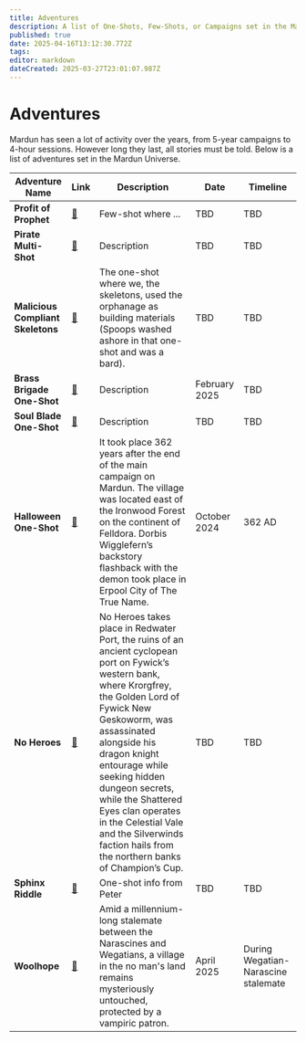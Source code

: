 ```yaml
---
title: Adventures
description: A list of One-Shots, Few-Shots, or Campaigns set in the Mardun Universe
published: true
date: 2025-04-16T13:12:30.772Z
tags: 
editor: markdown
dateCreated: 2025-03-27T23:01:07.987Z
---
```


# Adventures
Mardun has seen a lot of activity over the years, from 5-year campaigns to 4-hour sessions. However long they last, all stories must be told. Below is a list of adventures set in the Mardun Universe.

| Adventure Name | Link | Description | Date | Timeline |
|----------------|------|-------------|------------|--------------------|
| **Profit of Prophet** | [🔗](/Adventures/Prophet-of-Profit) | Few-shot where ... | TBD | TBD |
| **Pirate Multi-Shot** | [🔗](/Adventures/Pirate_Multi_Shot) | Description | TBD | TBD |
| **Malicious Compliant Skeletons** | [🔗](/Adventures/Compliant_Skeletons) | The one-shot where we, the skeletons, used the orphanage as building materials (Spoops washed ashore in that one-shot and was a bard). | TBD | TBD |
| **Brass Brigade One-Shot** | [🔗](/Adventures/Brass_Brigade_One_Shot) | Description | February 2025 | TBD |
| **Soul Blade One-Shot** | [🔗](/Adventures/Soul_Blade_One_Shot) | Description | TBD | TBD |
| **Halloween One-Shot** | [🔗](/Adventures/Halloween_One_Shot) | It took place 362 years after the end of the main campaign on Mardun. The village was located east of the Ironwood Forest on the continent of Felldora. Dorbis Wigglefern’s backstory flashback with the demon took place in Erpool City of The True Name. | October 2024 | 362 AD |
| **No Heroes** | [🔗](/Adventures/No_Heroes) | No Heroes takes place in Redwater Port, the ruins of an ancient cyclopean port on Fywick’s western bank, where Krorgfrey, the Golden Lord of Fywick New Geskoworm, was assassinated alongside his dragon knight entourage while seeking hidden dungeon secrets, while the Shattered Eyes clan operates in the Celestial Vale and the Silverwinds faction hails from the northern banks of Champion’s Cup. | TBD | TBD |
| **Sphinx Riddle** | [🔗](/Adventures/Sphinx_Riddle) | One-shot info from Peter | TBD | TBD |
| **Woolhope** | [🔗](/Adventures/Woolhope) | Amid a millennium-long stalemate between the Narascines and Wegatians, a village in the no man's land remains mysteriously untouched, protected by a vampiric patron. | April 2025 | During Wegatian-Narascine stalemate |
